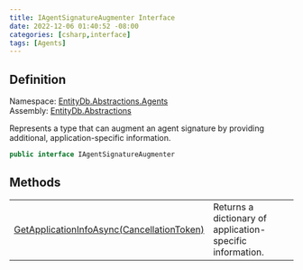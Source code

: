 ```yaml
---
title: IAgentSignatureAugmenter Interface
date: 2022-12-06 01:40:52 -08:00
categories: [csharp,interface]
tags: [Agents]
---
```


## Definition
Namespace: <a href='/posts/csharp.namespace.entitydb.abstractions.agents/'>EntityDb.Abstractions.Agents</a><br />
Assembly: <a href='/posts/csharp.assembly.entitydb.abstractions/'>EntityDb.Abstractions</a><br />

Represents a type that can augment an agent signature by
providing additional, application-specific information.

```cs
public interface IAgentSignatureAugmenter
```
## Methods
<table><tr><td><!--/posts/csharp.notimplemented.entitydb.abstractions.agents.iagentsignatureaugmenter.getapplicationinfoasync/--><a href='#'>GetApplicationInfoAsync(CancellationToken)</a></td><td>
Returns a dictionary of application-specific information.
</td></tr></table>
